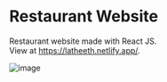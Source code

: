 # Restaurant Website

Restaurant website made with React JS. \
View at https://latheeth.netlify.app/.

![image](https://user-images.githubusercontent.com/49598742/150702138-df358299-ad16-4448-85a7-366a403ef024.png)
